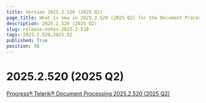 ```yaml
---
title: Version 2025.2.520 (2025 Q2)
page_title: What is new in 2025.2.520 (2025 Q2) for the Document Processing Libraries
description: 2025.2.520 (2025 Q2)
slug: release-notes-2025-2-520
tags: 2025.2.520,2025,Q2
published: True
position: 98
---
```


# 2025.2.520 (2025 Q2)

[Progress® Telerik® Document Processing 2025.2.520 (2025 Q2)](https://www.telerik.com/support/whats-new/document-processing-libraries-release-history/progress--telerik--document-processing-2025.2.520-(2025-q2))